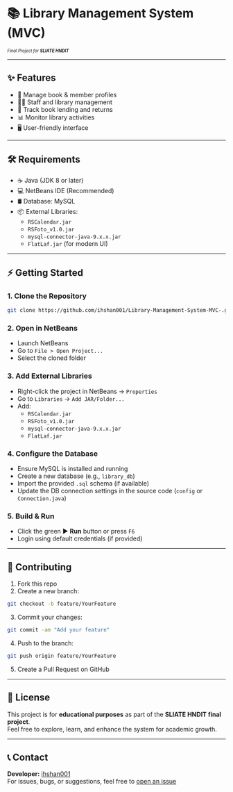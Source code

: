 # 📚 Library Management System (MVC)
<sub><sup><i>Final Project for <b>SLIATE HNDIT</b></i></sup></sub>

---

## ✨ Features

- 📖 Manage book & member profiles  
- 👩‍💼 Staff and library management  
- 📝 Track book lending and returns  
- 📊 Monitor library activities  
- 🖥️ User-friendly interface  

---

## 🛠️ Requirements

- ☕ Java (JDK 8 or later)  
- 💻 NetBeans IDE (Recommended)  
- 🛢️ Database: MySQL  
- 📦 External Libraries:
  - `RSCalendar.jar`
  - `RSFoto_v1.0.jar`
  - `mysql-connector-java-9.x.x.jar`
  - `FlatLaf.jar` (for modern UI)

---

## ⚡ Getting Started

### 1. Clone the Repository

```bash
git clone https://github.com/ihshan001/Library-Management-System-MVC-.git
```

### 2. Open in NetBeans

- Launch NetBeans  
- Go to `File > Open Project...`  
- Select the cloned folder  

### 3. Add External Libraries

- Right-click the project in NetBeans → `Properties`  
- Go to `Libraries` → `Add JAR/Folder...`  
- Add:
  - `RSCalendar.jar`
  - `RSFoto_v1.0.jar`
  - `mysql-connector-java-9.x.x.jar`
  - `FlatLaf.jar`

### 4. Configure the Database

- Ensure MySQL is installed and running  
- Create a new database (e.g., `library_db`)  
- Import the provided `.sql` schema (if available)  
- Update the DB connection settings in the source code (`config` or `Connection.java`)

### 5. Build & Run

- Click the green ▶️ **Run** button or press `F6`  
- Login using default credentials (if provided)

---

## 🤝 Contributing

1. Fork this repo  
2. Create a new branch:

```bash
git checkout -b feature/YourFeature
```

3. Commit your changes:

```bash
git commit -am "Add your feature"
```

4. Push to the branch:

```bash
git push origin feature/YourFeature
```

5. Create a Pull Request on GitHub

---

## 📝 License

This project is for **educational purposes** as part of the **SLIATE HNDIT final project**.  
Feel free to explore, learn, and enhance the system for academic growth.

---

## 📞 Contact

**Developer:** [ihshan001](https://github.com/ihshan001)  
For issues, bugs, or suggestions, feel free to [open an issue](https://github.com/ihshan001/Library-Management-System-MVC-/issues)
